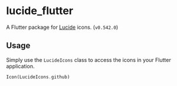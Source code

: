 # lucide_flutter

A Flutter package for [Lucide](https://lucide.dev/) icons. (`v0.542.0`)

## Usage

Simply use the `LucideIcons` class to access the icons in your Flutter application.
```dart
Icon(LucideIcons.github)
```